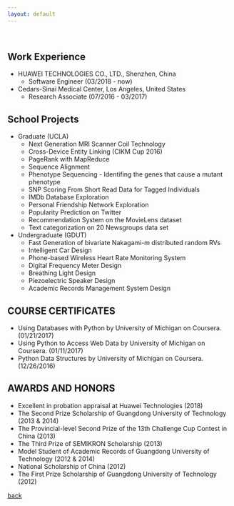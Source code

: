 ```yaml
---
layout: default
---
```


&nbsp;

## Work Experience

- HUAWEI TECHNOLOGIES CO., LTD., Shenzhen, China
    - Software Engineer (03/2018 - now)
- Cedars-Sinai Medical Center, Los Angeles, United States
    - Research Associate (07/2016 - 03/2017)

## School Projects

- Graduate (UCLA)
    - Next Generation MRI Scanner Coil Technology
    - Cross-Device Entity Linking (CIKM Cup 2016)
    - PageRank with MapReduce
    - Sequence Alignment
    - Phenotype Sequencing - Identifing the genes that cause a mutant phenotype
    - SNP Scoring From Short Read Data for Tagged Individuals
    - IMDb Database Exploration
    - Personal Friendship Network Exploration
    - Popularity Prediction on Twitter
    - Recommendation System on the MovieLens dataset
    - Text categorization on 20 Newsgroups data set
- Undergraduate (GDUT)
    - Fast Generation of bivariate Nakagami-m distributed random RVs
    - Intelligent Car Design
    - Phone-based Wireless Heart Rate Monitoring System
    - Digital Frequency Meter Design
    - Breathing Light Design
    - Piezoelectric Speaker Design
    - Academic Records Management System Design

## COURSE CERTIFICATES
- Using Databases with Python by University of Michigan on Coursera. (01/21/2017)
- Using Python to Access Web Data by University of Michigan on Coursera. (01/11/2017)
- Python Data Structures by University of Michigan on Coursera. (12/26/2016)

## AWARDS AND HONORS
- Excellent in probation appraisal at Huawei Technologies (2018)
- The Second Prize Scholarship of Guangdong University of Technology (2013 & 2014)
- The Provincial-level Second Prize of the 13th Challenge Cup Contest in China (2013)
- The Third Prize of SEMIKRON Scholarship (2013)
- Model Student of Academic Records of Guangdong University of Technology (2012 \& 2014)
- National Scholarship of China (2012)
- The First Prize Scholarship of Guangdong University of Technology (2012)


[back](./index)